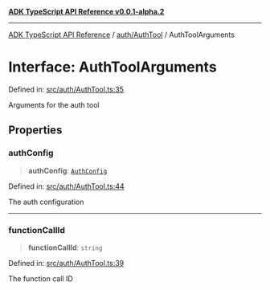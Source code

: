 [**ADK TypeScript API Reference v0.0.1-alpha.2**](../../../README.md)

***

[ADK TypeScript API Reference](../../../modules.md) / [auth/AuthTool](../README.md) / AuthToolArguments

# Interface: AuthToolArguments

Defined in: [src/auth/AuthTool.ts:35](https://github.com/njraladdin/adk-typescript/blob/main/src/auth/AuthTool.ts#L35)

Arguments for the auth tool

## Properties

### authConfig

> **authConfig**: [`AuthConfig`](AuthConfig.md)

Defined in: [src/auth/AuthTool.ts:44](https://github.com/njraladdin/adk-typescript/blob/main/src/auth/AuthTool.ts#L44)

The auth configuration

***

### functionCallId

> **functionCallId**: `string`

Defined in: [src/auth/AuthTool.ts:39](https://github.com/njraladdin/adk-typescript/blob/main/src/auth/AuthTool.ts#L39)

The function call ID
